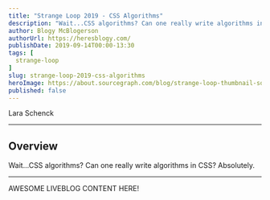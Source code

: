 ```yaml
---
title: "Strange Loop 2019 - CSS Algorithms"
description: "Wait...CSS algorithms? Can one really write algorithms in CSS? Absolutely."
author: Blogy McBlogerson
authorUrl: https://heresblogy.com/
publishDate: 2019-09-14T00:00-13:30
tags: [
  strange-loop
]
slug: strange-loop-2019-css-algorithms
heroImage: https://about.sourcegraph.com/blog/strange-loop-thumbnail-square-v2.jpg
published: false
---
```


<div class="container p-0 liveblog-presenters">
  <div class="row m-0">
      <p class=" mr-12 m-0">
        <span class="liveblog-presenters__name">Lara Schenck</span>
        <a href="https://twitter.com/laras126" target="_blank" title="Twitter"><i class="fa fa-twitter pr-2"></i></a>
        <a href="https://github.com/laras126" target="_blank" title="GitHub"><i class="fa fa-github pr-2"></i></a>
        <a href="https://notlaura.com" target="_blank" title="Speaker's site"><i class="fa fa-globe pr-2"></i></a>
      </p>
  </div>
</div>

---

## Overview

Wait...CSS algorithms? Can one really write algorithms in CSS? Absolutely.

---

AWESOME LIVEBLOG CONTENT HERE!

<!-- Note on images
  Images (e.g. my_image.jpg) should be put in the `website/static/blog/strange-loop-2019` directory, with the path to the image in your post being `/blog/strange-loop-2019/my_image.jpg`. If you'd rather host the images somewhere else for ease of use, that's fine too.

  Please also try to keep your images to a reasonable size by:
    - Using JPEG compression, unless image is mostly solid color 
    - JPEG compression set between 60%-80%
    - Resizing the image to be no wider then 750px
    - If PNG, use a tool like ImageOptim (https://imageoptim.com/mac) to optimize the file size

  I suggest re-sizing and compressing all the images in one batch as a last step.
-->  
